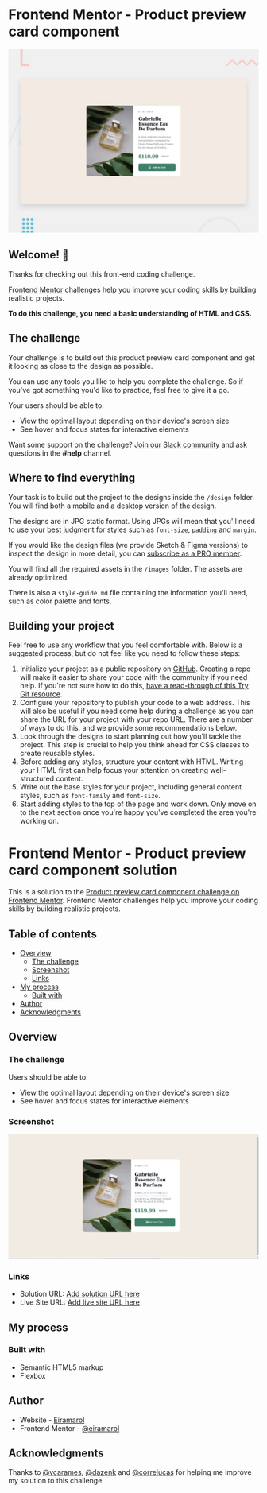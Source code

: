 # Frontend Mentor - Product preview card component

![Design preview for the Product preview card component coding challenge](./design/desktop-preview.jpg)

## Welcome! 👋

Thanks for checking out this front-end coding challenge.

[Frontend Mentor](https://www.frontendmentor.io) challenges help you improve your coding skills by building realistic projects.

**To do this challenge, you need a basic understanding of HTML and CSS.**

## The challenge

Your challenge is to build out this product preview card component and get it looking as close to the design as possible.

You can use any tools you like to help you complete the challenge. So if you've got something you'd like to practice, feel free to give it a go.

Your users should be able to:

- View the optimal layout depending on their device's screen size
- See hover and focus states for interactive elements

Want some support on the challenge? [Join our Slack community](https://www.frontendmentor.io/slack) and ask questions in the **#help** channel.

## Where to find everything

Your task is to build out the project to the designs inside the `/design` folder. You will find both a mobile and a desktop version of the design. 

The designs are in JPG static format. Using JPGs will mean that you'll need to use your best judgment for styles such as `font-size`, `padding` and `margin`. 

If you would like the design files (we provide Sketch & Figma versions) to inspect the design in more detail, you can [subscribe as a PRO member](https://www.frontendmentor.io/pro).

You will find all the required assets in the `/images` folder. The assets are already optimized.

There is also a `style-guide.md` file containing the information you'll need, such as color palette and fonts.

## Building your project

Feel free to use any workflow that you feel comfortable with. Below is a suggested process, but do not feel like you need to follow these steps:

1. Initialize your project as a public repository on [GitHub](https://github.com/). Creating a repo will make it easier to share your code with the community if you need help. If you're not sure how to do this, [have a read-through of this Try Git resource](https://try.github.io/).
2. Configure your repository to publish your code to a web address. This will also be useful if you need some help during a challenge as you can share the URL for your project with your repo URL. There are a number of ways to do this, and we provide some recommendations below.
3. Look through the designs to start planning out how you'll tackle the project. This step is crucial to help you think ahead for CSS classes to create reusable styles.
4. Before adding any styles, structure your content with HTML. Writing your HTML first can help focus your attention on creating well-structured content.
5. Write out the base styles for your project, including general content styles, such as `font-family` and `font-size`.
6. Start adding styles to the top of the page and work down. Only move on to the next section once you're happy you've completed the area you're working on.

# Frontend Mentor - Product preview card component solution

This is a solution to the [Product preview card component challenge on Frontend Mentor](https://www.frontendmentor.io/challenges/product-preview-card-component-GO7UmttRfa). Frontend Mentor challenges help you improve your coding skills by building realistic projects. 

## Table of contents

- [Overview](#overview)
  - [The challenge](#the-challenge)
  - [Screenshot](#screenshot)
  - [Links](#links)
- [My process](#my-process)
  - [Built with](#built-with)
  <!-- - [What I learned](#what-i-learned) -->
  <!-- - [Continued development](#continued-development) -->
  <!-- - [Useful resources](#useful-resources) -->
- [Author](#author)
- [Acknowledgments](#acknowledgments)
<!-- 
**Note: Delete this note and update the table of contents based on what sections you keep.** -->

## Overview

### The challenge

Users should be able to:

- View the optimal layout depending on their device's screen size
- See hover and focus states for interactive elements

### Screenshot

![](./images/screenshot_product-preview-desktop.png)


### Links

- Solution URL: [Add solution URL here](https://github.com/eiramarol/eiramarol.github.io/tree/master/product-preview-card-component-main)
- Live Site URL: [Add live site URL here](https://eiramarol.github.io/product-preview-card-component-main/product-preview-card)

## My process

### Built with

- Semantic HTML5 markup
- Flexbox


## Author

- Website - [Eiramarol](eiramarol.github.io)
- Frontend Mentor - [@eiramarol](https://www.frontendmentor.io/profile/eiramarol)
<!-- - Twitter - [@eiramarol](https://twitter.com/eiramarol) -->
## Acknowledgments

Thanks to [@vcarames](https://www.frontendmentor.io/profile/vcarames), [@dazenk](https://www.frontendmentor.io/profile/dazenk) and [@correlucas](https://www.frontendmentor.io/profile/correlucas) for helping me improve my solution to this challenge.
